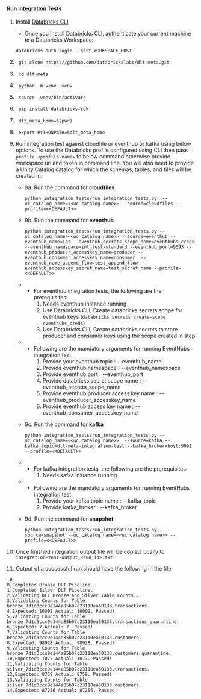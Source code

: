 #### Run Integration Tests
1. Install [Databricks CLI](https://docs.databricks.com/dev-tools/cli/index.html)
    - Once you install Databricks CLI, authenticate your current machine to a Databricks Workspace:

    ```commandline
    databricks auth login --host WORKSPACE_HOST
    ```

2. ```commandline
    git clone https://github.com/databrickslabs/dlt-meta.git
    ```

3. ```commandline
    cd dlt-meta
    ```

4. ```commandline
    python -m venv .venv
    ```

5. ```commandline
    source .venv/bin/activate
    ```

6. ```commandline
    pip install databricks-sdk
    ```

7. ```commandline
    dlt_meta_home=$(pwd)
    ```

8. ```commandline
    export PYTHONPATH=$dlt_meta_home
    ```

9. Run integration test against cloudfile or eventhub or kafka using below options. To use the Databricks profile configured using CLI then pass ```--profile <profile-name>``` to below command otherwise provide workspace url and token in command line. You will also need to provide a Unity Catalog catalog for which the schemas, tables, and files will be created in.

    - 9a. Run the command for  **cloudfiles**
        ```commandline
        python integration_tests/run_integration_tests.py  --uc_catalog_name=<<uc catalog name>> --source=cloudfiles --profile=<<DEFAULT>>
        ```

    - 9b. Run the command for **eventhub**
        ```commandline
        python integration_tests/run_integration_tests.py --uc_catalog_name=<<uc catalog name>> --source=eventhub --eventhub_name=iot --eventhub_secrets_scope_name=eventhubs_creds --eventhub_namespace=int_test-standard --eventhub_port=9093 --eventhub_producer_accesskey_name=producer --eventhub_consumer_accesskey_name=consumer  --eventhub_name_append_flow=test_append_flow --eventhub_accesskey_secret_name=test_secret_name --profile=<<DEFAULT>>
        ```
    - - For eventhub integration tests, the following are the prerequisites:
        1. Needs eventhub instance running
        2. Use Databricks CLI, Create databricks secrets scope for eventhub keys (```databricks secrets create-scope eventhubs_creds```)
        3. Use Databricks CLI, Create databricks secrets to store producer and consumer keys using the scope created in step

    - - Following are the mandatory arguments for running EventHubs integration test
        1. Provide your eventhub topic : --eventhub_name
        2. Provide eventhub namespace : --eventhub_namespace
        3. Provide eventhub port : --eventhub_port
        4. Provide databricks secret scope name : --eventhub_secrets_scope_name
        5. Provide eventhub producer access key name : --eventhub_producer_accesskey_name
        6. Provide eventhub access key name : --eventhub_consumer_accesskey_name


    - 9c. Run the command for **kafka**
        ```commandline
        python integration_tests/run_integration_tests.py --uc_catalog_name=<<uc catalog name>>  --source=kafka --kafka_topic=dlt-meta-integration-test --kafka_broker=host:9092 --profile=<<DEFAULT>>
        ```

    - - For kafka integration tests, the following are the prerequisites:
        1. Needs kafka instance running

    - - Following are the mandatory arguments for running EventHubs integration test
        1. Provide your kafka topic name : --kafka_topic
        2. Provide kafka_broker : --kafka_broker
    
    - 9d. Run the command for **snapshot**
        ```commandline
        python integration_tests/run_integration_tests.py --source=snapshot --uc_catalog_name=<<uc catalog name>> --profile=<<DEFAULT>>
        ```


10. Once finished integration output file will be copied locally to
```integration-test-output_<run_id>.txt```

11. Output of a successful run should have the following in the file
```
,0
0,Completed Bronze DLT Pipeline.
1,Completed Silver DLT Pipeline.
2,Validating DLT Bronze and Silver Table Counts...
3,Validating Counts for Table bronze_7d1d3ccc9e144a85b07c23110ea50133.transactions.
4,Expected: 10002 Actual: 10002. Passed!
5,Validating Counts for Table bronze_7d1d3ccc9e144a85b07c23110ea50133.transactions_quarantine.
6,Expected: 7 Actual: 7. Passed!
7,Validating Counts for Table bronze_7d1d3ccc9e144a85b07c23110ea50133.customers.
8,Expected: 98928 Actual: 98928. Passed!
9,Validating Counts for Table bronze_7d1d3ccc9e144a85b07c23110ea50133.customers_quarantine.
10,Expected: 1077 Actual: 1077. Passed!
11,Validating Counts for Table silver_7d1d3ccc9e144a85b07c23110ea50133.transactions.
12,Expected: 8759 Actual: 8759. Passed!
13,Validating Counts for Table silver_7d1d3ccc9e144a85b07c23110ea50133.customers.
14,Expected: 87256 Actual: 87256. Passed!
```